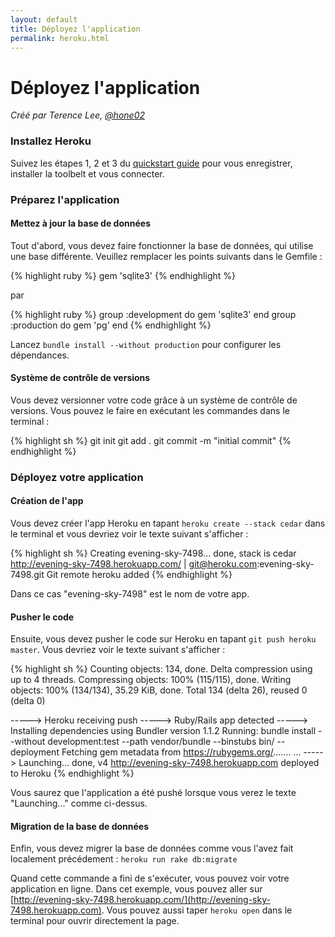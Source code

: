 ```yaml
---
layout: default
title: Déployez l'application
permalink: heroku.html
---
```


# Déployez l'application

*Créé par Terence Lee, [@hone02](https://twitter.com/hone02)*

### Installez Heroku

Suivez les étapes 1, 2 et 3 du [quickstart guide](https://devcenter.heroku.com/articles/quickstart) pour vous enregistrer, installer la toolbelt et vous connecter.

### Préparez l'application

#### Mettez à jour la base de données

Tout d'abord, vous devez faire fonctionner la base de données, qui utilise une base différente. Veuillez remplacer les points suivants dans le Gemfile :

{% highlight ruby %}
gem 'sqlite3'
{% endhighlight %}

par

{% highlight ruby %}
group :development do
  gem 'sqlite3'
end
group :production do
  gem 'pg'
end
{% endhighlight %}

Lancez `bundle install --without production` pour configurer les dépendances.

#### Système de contrôle de versions

Vous devez versionner votre code grâce à un système de contrôle de versions. Vous pouvez le faire en exécutant les commandes dans le terminal :

{% highlight sh %}
git init
git add .
git commit -m "initial commit"
{% endhighlight %}


### Déployez votre application

#### Création de l'app

Vous devez créer l'app Heroku en tapant `heroku create --stack cedar` dans le terminal et vous devriez voir le texte suivant s'afficher :

{% highlight sh %}
Creating evening-sky-7498... done, stack is cedar
http://evening-sky-7498.herokuapp.com/ | git@heroku.com:evening-sky-7498.git
Git remote heroku added
{% endhighlight %}

Dans ce cas  "evening-sky-7498" est le nom de votre app.

#### Pusher le code

Ensuite, vous devez pusher le code sur Heroku en tapant `git push heroku master`. Vous devriez voir le texte suivant s'afficher :

{% highlight sh %}
Counting objects: 134, done.
Delta compression using up to 4 threads.
Compressing objects: 100% (115/115), done.
Writing objects: 100% (134/134), 35.29 KiB, done.
Total 134 (delta 26), reused 0 (delta 0)

-----> Heroku receiving push
-----> Ruby/Rails app detected
-----> Installing dependencies using Bundler version 1.1.2
       Running: bundle install --without development:test --path vendor/bundle --binstubs bin/ --deployment
       Fetching gem metadata from https://rubygems.org/.......
...
-----> Launching... done, v4
       http://evening-sky-7498.herokuapp.com deployed to Heroku
{% endhighlight %}

Vous saurez que l'application a été pushé lorsque vous verez le texte "Launching..." comme ci-dessus.

#### Migration de la base de données

Enfin, vous devez migrer la base de données comme vous l'avez fait localement précédement : `heroku run rake db:migrate`

Quand cette commande a fini de s'exécuter, vous pouvez voir votre application en ligne. Dans cet exemple, vous pouvez aller sur [http://evening-sky-7498.herokuapp.com/](http://evening-sky-7498.herokuapp.com). Vous pouvez aussi taper `heroku open` dans le terminal pour ouvrir directement la page.

